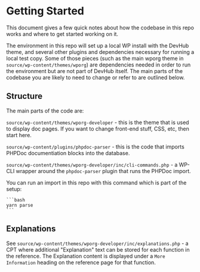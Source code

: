# Getting Started

This document gives a few quick notes about how the codebase in this repo works and where to get started working on it.

The environment in this repo will set up a local WP install with the DevHub theme, and several other plugins and dependencies necessary for running a local test copy. Some of those pieces (such as the main wporg theme in `source/wp-content/themes/wporg`) are dependencies needed in order to run the environment but are not part of DevHub itself. The main parts of the codebase you are likely to need to change or refer to are outlined below.

## Structure

The main parts of the code are:

`source/wp-content/themes/wporg-developer` - this is the theme that is used to display doc pages. If you want to change front-end stuff, CSS, etc, then start here.

`source/wp-content/plugins/phpdoc-parser` - this is the code that imports PHPDoc documentiation blocks into the database.

`source/wp-content/themes/wporg-developer/inc/cli-commands.php` - a WP-CLI wrapper around the `phpdoc-parser` plugin that runs the PHPDoc import.

You can run an import in this repo with this command which is part of the setup:

    ```bash
    yarn parse
    ```

## Explanations

See `source/wp-content/themes/wporg-developer/inc/explanations.php` - a CPT where additional "Explanation" text can be stored for each function in the reference. The Explanation content is displayed under a `More Information` heading on the reference page for that function.


